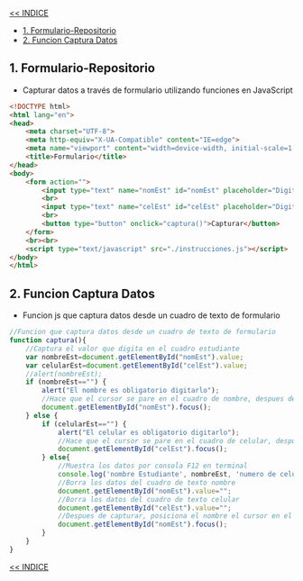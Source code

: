 [<< INDICE](../README.md)
- [1. Formulario-Repositorio](#1-formulario-repositorio)
- [2. Funcion Captura Datos](#2-funcion-captura-datos)

## 1. Formulario-Repositorio
- Capturar datos a través de formulario utilizando funciones en JavaScript
```html
<!DOCTYPE html>
<html lang="en">
<head>
    <meta charset="UTF-8">
    <meta http-equiv="X-UA-Compatible" content="IE=edge">
    <meta name="viewport" content="width=device-width, initial-scale=1.0">
    <title>Formulario</title>
</head>
<body>
    <form action="">
        <input type="text" name="nomEst" id="nomEst" placeholder="Digite nombre estudiante" size="35">
        <br>
        <input type="text" name="celEst" id="celEst" placeholder="Digite el celular del estudiante" size="35">
        <br>
        <button type="button" onclick="captura()">Capturar</button>
    </form>
    <br><br>
    <script type="text/javascript" src="./instrucciones.js"></script>
</body>
</html>
```
## 2. Funcion Captura Datos
- Funcion js que captura datos desde un cuadro de texto de formulario
```js
//Funcion que captura datos desde un cuadro de texto de formulario
function captura(){
    //Captura el valor que digita en el cuadro estudiante
    var nombreEst=document.getElementById("nomEst").value;
    var celularEst=document.getElementById("celEst").value;
    //alert(nombreEst);
    if (nombreEst=="") {
        alert("El nombre es obligatorio digitarlo");
        //Hace que el cursor se pare en el cuadro de nombre, despues de dar aceptar
        document.getElementById("nomEst").focus();
    } else {
        if (celularEst=="") {
            alert("El celular es obligatorio digitarlo");
            //Hace que el cursor se pare en el cuadro de celular, despues de dar aceptar
            document.getElementById("celEst").focus();
        } else{
            //Muestra los datos por consola F12 en terminal
            console.log('nombre Estudiante', nombreEst, 'numero de celular', celularEst);
            //Borra los datos del cuadro de texto nombre
            document.getElementById("nomEst").value="";
            //Borra los datos del cuadro de texto celular
            document.getElementById("celEst").value="";
            //Despues de capturar, posiciona el nombre el cursor en el cuadro de nombre
            document.getElementById("nomEst").focus();
        }
    } 
}
```

[<< INDICE](../README.md)